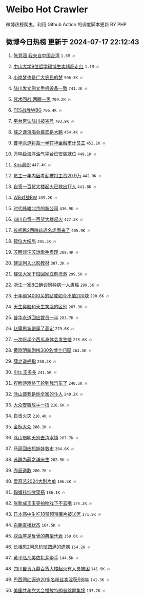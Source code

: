 # Weibo Hot Crawler 



微博热榜爬虫，利用 Github Action 的调度脚本更新 BY PHP 


## 微博今日热榜 更新于 2024-07-17 22:12:43 
1. [陈意涵 我来自中国台湾](https://s.weibo.com/weibo?q=%E9%99%88%E6%84%8F%E6%B6%B5%20%E6%88%91%E6%9D%A5%E8%87%AA%E4%B8%AD%E5%9B%BD%E5%8F%B0%E6%B9%BE&t=31&band_rank=1&Refer=top) `1.5M 🔥` 

1. [中山大学9位哲学硕博生卖烤肠走红](https://s.weibo.com/weibo?q=%23%E4%B8%AD%E5%B1%B1%E5%A4%A7%E5%AD%A69%E4%BD%8D%E5%93%B2%E5%AD%A6%E7%A1%95%E5%8D%9A%E7%94%9F%E5%8D%96%E7%83%A4%E8%82%A0%E8%B5%B0%E7%BA%A2%23&t=31&band_rank=2&Refer=top) `1.1M 🔥` 

1. [小岗梦也是广大农民的梦](https://s.weibo.com/weibo?q=%23%E5%B0%8F%E5%B2%97%E6%A2%A6%E4%B9%9F%E6%98%AF%E5%B9%BF%E5%A4%A7%E5%86%9C%E6%B0%91%E7%9A%84%E6%A2%A6%23&t=31&band_rank=3&Refer=top) `906.3K 🔥` 

1. [陆川发文删文手机设备一致](https://s.weibo.com/weibo?q=%E9%99%86%E5%B7%9D%E5%8F%91%E6%96%87%E5%88%A0%E6%96%87%E6%89%8B%E6%9C%BA%E8%AE%BE%E5%A4%87%E4%B8%80%E8%87%B4&t=31&band_rank=4&Refer=top) `741.4K 🔥` 

1. [咒术回战 两眼一黑](https://s.weibo.com/weibo?q=%E5%92%92%E6%9C%AF%E5%9B%9E%E6%88%98%20%E4%B8%A4%E7%9C%BC%E4%B8%80%E9%BB%91&t=31&band_rank=5&Refer=top) `709.2K 🔥` 

1. [TES战胜WBG](https://s.weibo.com/weibo?q=TES%E6%88%98%E8%83%9CWBG&t=31&band_rank=6&Refer=top) `706.4K 🔥` 

1. [平台否认陆川被盗号](https://s.weibo.com/weibo?q=%23%E5%B9%B3%E5%8F%B0%E5%90%A6%E8%AE%A4%E9%99%86%E5%B7%9D%E8%A2%AB%E7%9B%97%E5%8F%B7%23&t=31&band_rank=7&Refer=top) `703.9K 🔥` 

1. [薛之谦演唱会嘉宾是大鹏](https://s.weibo.com/weibo?q=%23%E8%96%9B%E4%B9%8B%E8%B0%A6%E6%BC%94%E5%94%B1%E4%BC%9A%E5%98%89%E5%AE%BE%E6%98%AF%E5%A4%A7%E9%B9%8F%23&t=31&band_rank=8&Refer=top) `454.4K 🔥` 

1. [普华永道将裁一半在华金融审计员工](https://s.weibo.com/weibo?q=%23%E6%99%AE%E5%8D%8E%E6%B0%B8%E9%81%93%E5%B0%86%E8%A3%81%E4%B8%80%E5%8D%8A%E5%9C%A8%E5%8D%8E%E9%87%91%E8%9E%8D%E5%AE%A1%E8%AE%A1%E5%91%98%E5%B7%A5%23&t=31&band_rank=9&Refer=top) `452.2K 🔥` 

1. [万吨级海洋油气平台已安装就位](https://s.weibo.com/weibo?q=%23%E4%B8%87%E5%90%A8%E7%BA%A7%E6%B5%B7%E6%B4%8B%E6%B2%B9%E6%B0%94%E5%B9%B3%E5%8F%B0%E5%B7%B2%E5%AE%89%E8%A3%85%E5%B0%B1%E4%BD%8D%23&t=31&band_rank=10&Refer=top) `449.1K 🔥` 

1. [Kris离职](https://s.weibo.com/weibo?q=Kris%E7%A6%BB%E8%81%8C&t=31&band_rank=11&Refer=top) `447.4K 🔥` 

1. [员工一年内因考勤被扣工资20.9万](https://s.weibo.com/weibo?q=%23%E5%91%98%E5%B7%A5%E4%B8%80%E5%B9%B4%E5%86%85%E5%9B%A0%E8%80%83%E5%8B%A4%E8%A2%AB%E6%89%A3%E5%B7%A5%E8%B5%8420.9%E4%B8%87%23&t=31&band_rank=12&Refer=top) `442.9K 🔥` 

1. [自贡一百货大楼起火已救出17人](https://s.weibo.com/weibo?q=%23%E8%87%AA%E8%B4%A1%E4%B8%80%E7%99%BE%E8%B4%A7%E5%A4%A7%E6%A5%BC%E8%B5%B7%E7%81%AB%E5%B7%B2%E6%95%91%E5%87%BA17%E4%BA%BA%23&t=31&band_rank=13&Refer=top) `441.8K 🔥` 

1. [WB对战RW](https://s.weibo.com/weibo?q=%23WB%E5%AF%B9%E6%88%98RW%23&t=31&band_rank=14&Refer=top) `439.2K 🔥` 

1. [时代峰峻北京的新公司](https://s.weibo.com/weibo?q=%23%E6%97%B6%E4%BB%A3%E5%B3%B0%E5%B3%BB%E5%8C%97%E4%BA%AC%E7%9A%84%E6%96%B0%E5%85%AC%E5%8F%B8%23&t=31&band_rank=15&Refer=top) `436.9K 🔥` 

1. [四川自贡一百货大楼起火](https://s.weibo.com/weibo?q=%23%E5%9B%9B%E5%B7%9D%E8%87%AA%E8%B4%A1%E4%B8%80%E7%99%BE%E8%B4%A7%E5%A4%A7%E6%A5%BC%E8%B5%B7%E7%81%AB%23&t=31&band_rank=16&Refer=top) `427.3K 🔥` 

1. [长相思2西陵玖瑶名场面来了](https://s.weibo.com/weibo?q=%23%E9%95%BF%E7%9B%B8%E6%80%9D2%E8%A5%BF%E9%99%B5%E7%8E%96%E7%91%B6%E5%90%8D%E5%9C%BA%E9%9D%A2%E6%9D%A5%E4%BA%86%23&t=31&band_rank=17&Refer=top) `405.9K 🔥` 

1. [错位大结局](https://s.weibo.com/weibo?q=%23%E9%94%99%E4%BD%8D%E5%A4%A7%E7%BB%93%E5%B1%80%23&t=31&band_rank=18&Refer=top) `391.3K 🔥` 

1. [苏醒谈汪苏泷歌手表现](https://s.weibo.com/weibo?q=%E8%8B%8F%E9%86%92%E8%B0%88%E6%B1%AA%E8%8B%8F%E6%B3%B7%E6%AD%8C%E6%89%8B%E8%A1%A8%E7%8E%B0&t=31&band_rank=19&Refer=top) `309.4K 🔥` 

1. [建议列入北影教材](https://s.weibo.com/weibo?q=%E5%BB%BA%E8%AE%AE%E5%88%97%E5%85%A5%E5%8C%97%E5%BD%B1%E6%95%99%E6%9D%90&t=31&band_rank=20&Refer=top) `307.3K 🔥` 

1. [建议大家下班回家立刻洗漱](https://s.weibo.com/weibo?q=%23%E5%BB%BA%E8%AE%AE%E5%A4%A7%E5%AE%B6%E4%B8%8B%E7%8F%AD%E5%9B%9E%E5%AE%B6%E7%AB%8B%E5%88%BB%E6%B4%97%E6%BC%B1%23&t=31&band_rank=21&Refer=top) `299.5K 🔥` 

1. [浙江一家8口确诊同种病一人患癌](https://s.weibo.com/weibo?q=%23%E6%B5%99%E6%B1%9F%E4%B8%80%E5%AE%B68%E5%8F%A3%E7%A1%AE%E8%AF%8A%E5%90%8C%E7%A7%8D%E7%97%85%E4%B8%80%E4%BA%BA%E6%82%A3%E7%99%8C%23&t=31&band_rank=22&Refer=top) `299.5K 🔥` 

1. [十年前14000买的钻戒如今不值200块](https://s.weibo.com/weibo?q=%23%E5%8D%81%E5%B9%B4%E5%89%8D14000%E4%B9%B0%E7%9A%84%E9%92%BB%E6%88%92%E5%A6%82%E4%BB%8A%E4%B8%8D%E5%80%BC200%E5%9D%97%23&t=31&band_rank=23&Refer=top) `290.6K 🔥` 

1. [天生臭脸和天生笑脸的区别](https://s.weibo.com/weibo?q=%E5%A4%A9%E7%94%9F%E8%87%AD%E8%84%B8%E5%92%8C%E5%A4%A9%E7%94%9F%E7%AC%91%E8%84%B8%E7%9A%84%E5%8C%BA%E5%88%AB&t=31&band_rank=24&Refer=top) `287.3K 🔥` 

1. [普华永道回应裁员一半](https://s.weibo.com/weibo?q=%23%E6%99%AE%E5%8D%8E%E6%B0%B8%E9%81%93%E5%9B%9E%E5%BA%94%E8%A3%81%E5%91%98%E4%B8%80%E5%8D%8A%23&t=31&band_rank=25&Refer=top) `283.7K 🔥` 

1. [赵露思新剧穿了高定](https://s.weibo.com/weibo?q=%23%E8%B5%B5%E9%9C%B2%E6%80%9D%E6%96%B0%E5%89%A7%E7%A9%BF%E4%BA%86%E9%AB%98%E5%AE%9A%23&t=31&band_rank=26&Refer=top) `279.6K 🔥` 

1. [一次吃半个西瓜身体会发生啥](https://s.weibo.com/weibo?q=%23%E4%B8%80%E6%AC%A1%E5%90%83%E5%8D%8A%E4%B8%AA%E8%A5%BF%E7%93%9C%E8%BA%AB%E4%BD%93%E4%BC%9A%E5%8F%91%E7%94%9F%E5%95%A5%23&t=31&band_rank=27&Refer=top) `275.6K 🔥` 

1. [黄晓明新剧携300名博士归国](https://s.weibo.com/weibo?q=%23%E9%BB%84%E6%99%93%E6%98%8E%E6%96%B0%E5%89%A7%E6%90%BA300%E5%90%8D%E5%8D%9A%E5%A3%AB%E5%BD%92%E5%9B%BD%23&t=31&band_rank=28&Refer=top) `263.5K 🔥` 

1. [薛之谦戒指](https://s.weibo.com/weibo?q=%E8%96%9B%E4%B9%8B%E8%B0%A6%E6%88%92%E6%8C%87&t=31&band_rank=29&Refer=top) `258.2K 🔥` 

1. [Kris 王多多](https://s.weibo.com/weibo?q=Kris%20%E7%8E%8B%E5%A4%9A%E5%A4%9A&t=31&band_rank=30&Refer=top) `241.5K 🔥` 

1. [捏脸游戏终于轮到我汽车了](https://s.weibo.com/weibo?q=%23%E6%8D%8F%E8%84%B8%E6%B8%B8%E6%88%8F%E7%BB%88%E4%BA%8E%E8%BD%AE%E5%88%B0%E6%88%91%E6%B1%BD%E8%BD%A6%E4%BA%86%23&t=31&band_rank=31&Refer=top) `240.5K 🔥` 

1. [涂山璟我是你全家的仆人](https://s.weibo.com/weibo?q=%E6%B6%82%E5%B1%B1%E7%92%9F%E6%88%91%E6%98%AF%E4%BD%A0%E5%85%A8%E5%AE%B6%E7%9A%84%E4%BB%86%E4%BA%BA&t=31&band_rank=32&Refer=top) `240.2K 🔥` 

1. [大众安徽放手一搏](https://s.weibo.com/weibo?q=%23%E5%A4%A7%E4%BC%97%E5%AE%89%E5%BE%BD%E6%94%BE%E6%89%8B%E4%B8%80%E6%90%8F%23&t=31&band_rank=33&Refer=top) `218.6K 🔥` 

1. [自贡火灾](https://s.weibo.com/weibo?q=%E8%87%AA%E8%B4%A1%E7%81%AB%E7%81%BE&t=31&band_rank=34&Refer=top) `210.4K 🔥` 

1. [金标大众](https://s.weibo.com/weibo?q=%23%E9%87%91%E6%A0%87%E5%A4%A7%E4%BC%97%23&t=31&band_rank=35&Refer=top) `208.1K 🔥` 

1. [涂山璟明天别去清水镇](https://s.weibo.com/weibo?q=%E6%B6%82%E5%B1%B1%E7%92%9F%E6%98%8E%E5%A4%A9%E5%88%AB%E5%8E%BB%E6%B8%85%E6%B0%B4%E9%95%87&t=31&band_rank=36&Refer=top) `207.7K 🔥` 

1. [马丽回应抓娃娃救市](https://s.weibo.com/weibo?q=%23%E9%A9%AC%E4%B8%BD%E5%9B%9E%E5%BA%94%E6%8A%93%E5%A8%83%E5%A8%83%E6%95%91%E5%B8%82%23&t=31&band_rank=37&Refer=top) `204.6K 🔥` 

1. [苏醒为薛之谦庆生](https://s.weibo.com/weibo?q=%23%E8%8B%8F%E9%86%92%E4%B8%BA%E8%96%9B%E4%B9%8B%E8%B0%A6%E5%BA%86%E7%94%9F%23&t=31&band_rank=38&Refer=top) `202.5K 🔥` 

1. [赤辰道歉](https://s.weibo.com/weibo?q=%23%E8%B5%A4%E8%BE%B0%E9%81%93%E6%AD%89%23&t=31&band_rank=39&Refer=top) `200.7K 🔥` 

1. [爱奇艺2024大剧片单](https://s.weibo.com/weibo?q=%E7%88%B1%E5%A5%87%E8%89%BA2024%E5%A4%A7%E5%89%A7%E7%89%87%E5%8D%95&t=31&band_rank=40&Refer=top) `196.5K 🔥` 

1. [鞠婧祎纯欲穿搭](https://s.weibo.com/weibo?q=%23%E9%9E%A0%E5%A9%A7%E7%A5%8E%E7%BA%AF%E6%AC%B2%E7%A9%BF%E6%90%AD%23&t=31&band_rank=41&Refer=top) `186.1K 🔥` 

1. [张新成王玉雯拍吻戏下不去嘴](https://s.weibo.com/weibo?q=%23%E5%BC%A0%E6%96%B0%E6%88%90%E7%8E%8B%E7%8E%89%E9%9B%AF%E6%8B%8D%E5%90%BB%E6%88%8F%E4%B8%8B%E4%B8%8D%E5%8E%BB%E5%98%B4%23&t=31&band_rank=42&Refer=top) `174.2K 🔥` 

1. [日本高中生吃18禁超辣薯片被送医](https://s.weibo.com/weibo?q=%23%E6%97%A5%E6%9C%AC%E9%AB%98%E4%B8%AD%E7%94%9F%E5%90%8318%E7%A6%81%E8%B6%85%E8%BE%A3%E8%96%AF%E7%89%87%E8%A2%AB%E9%80%81%E5%8C%BB%23&t=31&band_rank=43&Refer=top) `171.9K 🔥` 

1. [白鹿直播状态](https://s.weibo.com/weibo?q=%E7%99%BD%E9%B9%BF%E7%9B%B4%E6%92%AD%E7%8A%B6%E6%80%81&t=31&band_rank=44&Refer=top) `164.5K 🔥` 

1. [双鱼座是反骨的典型代表](https://s.weibo.com/weibo?q=%23%E5%8F%8C%E9%B1%BC%E5%BA%A7%E6%98%AF%E5%8F%8D%E9%AA%A8%E7%9A%84%E5%85%B8%E5%9E%8B%E4%BB%A3%E8%A1%A8%23&t=31&band_rank=45&Refer=top) `158.6K 🔥` 

1. [长相思2阿念玱玹圆满的遗憾](https://s.weibo.com/weibo?q=%23%E9%95%BF%E7%9B%B8%E6%80%9D2%E9%98%BF%E5%BF%B5%E7%8E%B1%E7%8E%B9%E5%9C%86%E6%BB%A1%E7%9A%84%E9%81%97%E6%86%BE%23&t=31&band_rank=46&Refer=top) `154.2K 🔥` 

1. [黄子弘凡美依礼芽牵手](https://s.weibo.com/weibo?q=%23%E9%BB%84%E5%AD%90%E5%BC%98%E5%87%A1%E7%BE%8E%E4%BE%9D%E7%A4%BC%E8%8A%BD%E7%89%B5%E6%89%8B%23&t=31&band_rank=47&Refer=top) `144.5K 🔥` 

1. [四川自贡九鼎百货大楼起火有人员被困](https://s.weibo.com/weibo?q=%23%E5%9B%9B%E5%B7%9D%E8%87%AA%E8%B4%A1%E4%B9%9D%E9%BC%8E%E7%99%BE%E8%B4%A7%E5%A4%A7%E6%A5%BC%E8%B5%B7%E7%81%AB%E6%9C%89%E4%BA%BA%E5%91%98%E8%A2%AB%E5%9B%B0%23&t=31&band_rank=48&Refer=top) `141.9K 🔥` 

1. [巴西网红逼迫20多名粉丝卖淫获刑8年](https://s.weibo.com/weibo?q=%23%E5%B7%B4%E8%A5%BF%E7%BD%91%E7%BA%A2%E9%80%BC%E8%BF%AB20%E5%A4%9A%E5%90%8D%E7%B2%89%E4%B8%9D%E5%8D%96%E6%B7%AB%E8%8E%B7%E5%88%918%E5%B9%B4%23&t=31&band_rank=49&Refer=top) `141.3K 🔥` 

1. [美国共和党大会播放特朗普跳舞集锦](https://s.weibo.com/weibo?q=%23%E7%BE%8E%E5%9B%BD%E5%85%B1%E5%92%8C%E5%85%9A%E5%A4%A7%E4%BC%9A%E6%92%AD%E6%94%BE%E7%89%B9%E6%9C%97%E6%99%AE%E8%B7%B3%E8%88%9E%E9%9B%86%E9%94%A6%23&t=31&band_rank=50&Refer=top) `137.7K 🔥` 

